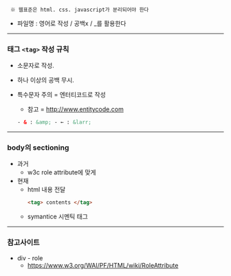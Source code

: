 ` ※ 웹표준은 html. css. javascript가 분리되어야 한다`

- 파일명 : 영어로 작성 / 공백x / \_를 활용한다

---

### 태그 `<tag>` 작성 규칙

- 소문자로 작성.
- 하나 이상의 공백 무시.
- 특수문자 주의 = 엔터티코드로 작성

  - 참고 = http://www.entitycode.com

  ```html
  - & : &amp; - ← : &larr;
  ```

---

### body의 sectioning

- 과거
  - w3c role attribute에 맞게
- 현재
  - html 내용 전달
    ```html
    <tag> contents </tag>
    ```
  - symantice 시멘틱 태그

---

### 참고사이트

- div - role
  - https://www.w3.org/WAI/PF/HTML/wiki/RoleAttribute

